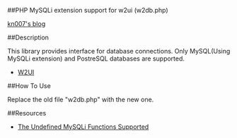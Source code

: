 ##PHP MySQLi extension support for w2ui (w2db.php)

[kn007's blog](http://kn007.net) 

##Description

This library provides interface for database connections.
Only MySQL(Using MySQLi extension) and PostreSQL databases are supported.
- [W2UI](https://github.com/vitmalina/w2ui) 

##How To Use

Replace the old file "w2db.php" with the new one.

##Resources

- [The Undefined MySQLi Functions Supported](https://github.com/kn007/MySQLi-Function) 
